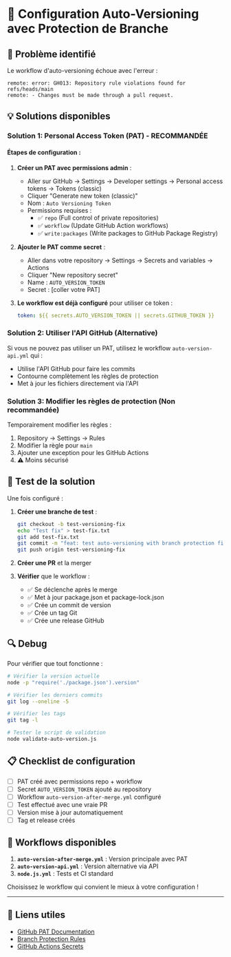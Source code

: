 # 🔧 Configuration Auto-Versioning avec Protection de Branche

## 🚨 Problème identifié

Le workflow d'auto-versioning échoue avec l'erreur :
```
remote: error: GH013: Repository rule violations found for refs/heads/main
remote: - Changes must be made through a pull request.
```

## 💡 Solutions disponibles

### Solution 1: Personal Access Token (PAT) - RECOMMANDÉE

#### Étapes de configuration :

1. **Créer un PAT avec permissions admin** :
   - Aller sur GitHub → Settings → Developer settings → Personal access tokens → Tokens (classic)
   - Cliquer "Generate new token (classic)"
   - Nom : `Auto Versioning Token`
   - Permissions requises :
     - ✅ `repo` (Full control of private repositories)
     - ✅ `workflow` (Update GitHub Action workflows)
     - ✅ `write:packages` (Write packages to GitHub Package Registry)

2. **Ajouter le PAT comme secret** :
   - Aller dans votre repository → Settings → Secrets and variables → Actions
   - Cliquer "New repository secret"
   - Name : `AUTO_VERSION_TOKEN`
   - Secret : [coller votre PAT]

3. **Le workflow est déjà configuré** pour utiliser ce token :
   ```yaml
   token: ${{ secrets.AUTO_VERSION_TOKEN || secrets.GITHUB_TOKEN }}
   ```

### Solution 2: Utiliser l'API GitHub (Alternative)

Si vous ne pouvez pas utiliser un PAT, utilisez le workflow `auto-version-api.yml` qui :
- Utilise l'API GitHub pour faire les commits
- Contourne complètement les règles de protection
- Met à jour les fichiers directement via l'API

### Solution 3: Modifier les règles de protection (Non recommandée)

Temporairement modifier les règles :
1. Repository → Settings → Rules
2. Modifier la règle pour `main`
3. Ajouter une exception pour les GitHub Actions
4. ⚠️ Moins sécurisé

## 🧪 Test de la solution

Une fois configuré :

1. **Créer une branche de test** :
   ```bash
   git checkout -b test-versioning-fix
   echo "Test fix" > test-fix.txt
   git add test-fix.txt
   git commit -m "feat: test auto-versioning with branch protection fix"
   git push origin test-versioning-fix
   ```

2. **Créer une PR** et la merger

3. **Vérifier** que le workflow :
   - ✅ Se déclenche après le merge
   - ✅ Met à jour package.json et package-lock.json  
   - ✅ Crée un commit de version
   - ✅ Crée un tag Git
   - ✅ Crée une release GitHub

## 🔍 Debug

Pour vérifier que tout fonctionne :

```bash
# Vérifier la version actuelle
node -p "require('./package.json').version"

# Vérifier les derniers commits
git log --oneline -5

# Vérifier les tags
git tag -l

# Tester le script de validation
node validate-auto-version.js
```

## 📋 Checklist de configuration

- [ ] PAT créé avec permissions repo + workflow
- [ ] Secret `AUTO_VERSION_TOKEN` ajouté au repository
- [ ] Workflow `auto-version-after-merge.yml` configuré
- [ ] Test effectué avec une vraie PR
- [ ] Version mise à jour automatiquement
- [ ] Tag et release créés

## 🎯 Workflows disponibles

1. **`auto-version-after-merge.yml`** : Version principale avec PAT
2. **`auto-version-api.yml`** : Version alternative via API
3. **`node.js.yml`** : Tests et CI standard

Choisissez le workflow qui convient le mieux à votre configuration !

---

## 🔗 Liens utiles

- [GitHub PAT Documentation](https://docs.github.com/en/authentication/keeping-your-account-and-data-secure/creating-a-personal-access-token)
- [Branch Protection Rules](https://docs.github.com/en/repositories/configuring-branches-and-merges-in-your-repository/defining-the-mergeability-of-pull-requests/about-protected-branches)
- [GitHub Actions Secrets](https://docs.github.com/en/actions/security-guides/encrypted-secrets)
